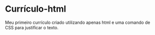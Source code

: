 # Currículo-html
Meu primeiro currículo criado utilizando apenas html e uma comando de CSS para justificar o texto.
